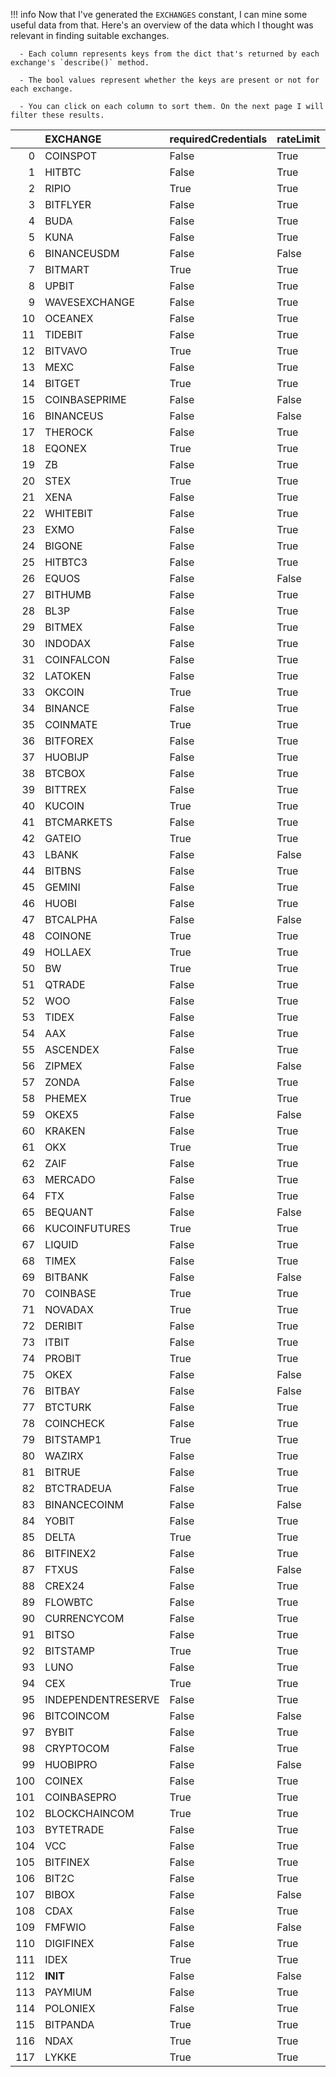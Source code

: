 !!! info
    Now that I've generated the `EXCHANGES` constant, I can mine some useful data from that. Here's an overview of the data which I thought was relevant in finding suitable exchanges. 

      - Each column represents keys from the dict that's returned by each exchange's `describe()` method. 

      - The bool values represent whether the keys are present or not for each exchange.

      - You can click on each column to sort them. On the next page I will filter these results.


|     | EXCHANGE           | requiredCredentials   | rateLimit   | has   | margin   | fetchBorrowRate   |
|----:|:-------------------|:----------------------|:------------|:------|:---------|:------------------|
|   0 | COINSPOT           | False                 | True        | True  | False    | False             |
|   1 | HITBTC             | False                 | True        | True  | False    | False             |
|   2 | RIPIO              | True                  | True        | True  | False    | False             |
|   3 | BITFLYER           | False                 | True        | True  | False    |                   |
|   4 | BUDA               | False                 | True        | True  | False    | False             |
|   5 | KUNA               | False                 | True        | True  |          |                   |
|   6 | BINANCEUSDM        | False                 | False       | False |          |                   |
|   7 | BITMART            | True                  | True        | True  |          |                   |
|   8 | UPBIT              | False                 | True        | True  |          |                   |
|   9 | WAVESEXCHANGE      | False                 | True        | True  | False    | False             |
|  10 | OCEANEX            | False                 | True        | True  | False    | False             |
|  11 | TIDEBIT            | False                 | True        | True  | False    | False             |
|  12 | BITVAVO            | True                  | True        | True  | False    | False             |
|  13 | MEXC               | False                 | True        | True  |          |                   |
|  14 | BITGET             | True                  | True        | True  | False    | False             |
|  15 | COINBASEPRIME      | False                 | False       | False | False    | False             |
|  16 | BINANCEUS          | False                 | False       | False | False    | False             |
|  17 | THEROCK            | False                 | True        | True  |          |                   |
|  18 | EQONEX             | True                  | True        | True  | False    | False             |
|  19 | ZB                 | False                 | True        | True  | True     | True              |
|  20 | STEX               | True                  | True        | True  | False    | False             |
|  21 | XENA               | False                 | True        | True  | False    | False             |
|  22 | WHITEBIT           | False                 | True        | True  |          |                   |
|  23 | EXMO               | False                 | True        | True  |          |                   |
|  24 | BIGONE             | False                 | True        | True  |          |                   |
|  25 | HITBTC3            | False                 | True        | True  |          |                   |
|  26 | EQUOS              | False                 | False       | False |          |                   |
|  27 | BITHUMB            | False                 | True        | True  | False    | False             |
|  28 | BL3P               | False                 | True        | True  | False    | False             |
|  29 | BITMEX             | False                 | True        | True  | False    |                   |
|  30 | INDODAX            | False                 | True        | True  | False    | False             |
|  31 | COINFALCON         | False                 | True        | True  | False    | False             |
|  32 | LATOKEN            | False                 | True        | True  | False    | False             |
|  33 | OKCOIN             | True                  | True        | True  |          |                   |
|  34 | BINANCE            | False                 | True        | True  | True     | True              |
|  35 | COINMATE           | True                  | True        | True  | False    | False             |
|  36 | BITFOREX           | False                 | True        | True  | False    | False             |
|  37 | HUOBIJP            | False                 | True        | True  |          |                   |
|  38 | BTCBOX             | False                 | True        | True  | False    | False             |
|  39 | BITTREX            | False                 | True        | True  | False    | False             |
|  40 | KUCOIN             | True                  | True        | True  |          | False             |
|  41 | BTCMARKETS         | False                 | True        | True  | False    | False             |
|  42 | GATEIO             | True                  | True        | True  | True     | False             |
|  43 | LBANK              | False                 | False       | True  | False    | False             |
|  44 | BITBNS             | False                 | True        | True  |          |                   |
|  45 | GEMINI             | False                 | True        | True  | False    | False             |
|  46 | HUOBI              | False                 | True        | True  | True     | True              |
|  47 | BTCALPHA           | False                 | False       | True  | False    | False             |
|  48 | COINONE            | True                  | True        | True  | False    | False             |
|  49 | HOLLAEX            | True                  | True        | True  |          | False             |
|  50 | BW                 | True                  | True        | True  |          |                   |
|  51 | QTRADE             | False                 | True        | True  | False    | False             |
|  52 | WOO                | False                 | True        | True  | True     |                   |
|  53 | TIDEX              | False                 | True        | True  | False    | False             |
|  54 | AAX                | False                 | True        | True  | False    | False             |
|  55 | ASCENDEX           | False                 | True        | True  |          |                   |
|  56 | ZIPMEX             | False                 | False       | False |          |                   |
|  57 | ZONDA              | False                 | True        | True  | False    | False             |
|  58 | PHEMEX             | True                  | True        | True  | False    | False             |
|  59 | OKEX5              | False                 | False       | False | False    | False             |
|  60 | KRAKEN             | False                 | True        | True  | True     | False             |
|  61 | OKX                | True                  | True        | True  | True     | True              |
|  62 | ZAIF               | False                 | True        | True  |          |                   |
|  63 | MERCADO            | False                 | True        | True  | False    | False             |
|  64 | FTX                | False                 | True        | True  | True     | True              |
|  65 | BEQUANT            | False                 | False       | False | True     | True              |
|  66 | KUCOINFUTURES      | True                  | True        | True  | False    | False             |
|  67 | LIQUID             | False                 | True        | True  |          |                   |
|  68 | TIMEX              | False                 | True        | True  | False    | False             |
|  69 | BITBANK            | False                 | False       | True  | False    | False             |
|  70 | COINBASE           | True                  | True        | True  | False    | False             |
|  71 | NOVADAX            | True                  | True        | True  | False    | False             |
|  72 | DERIBIT            | False                 | True        | True  | False    | False             |
|  73 | ITBIT              | False                 | True        | True  | False    | False             |
|  74 | PROBIT             | True                  | True        | True  | False    | False             |
|  75 | OKEX               | False                 | False       | False | False    | False             |
|  76 | BITBAY             | False                 | False       | False | False    | False             |
|  77 | BTCTURK            | False                 | True        | True  | False    | False             |
|  78 | COINCHECK          | False                 | True        | True  | False    | False             |
|  79 | BITSTAMP1          | True                  | True        | True  | False    | False             |
|  80 | WAZIRX             | False                 | True        | True  |          |                   |
|  81 | BITRUE             | False                 | True        | True  | False    | False             |
|  82 | BTCTRADEUA         | False                 | True        | True  | False    | False             |
|  83 | BINANCECOINM       | False                 | False       | False | False    | False             |
|  84 | YOBIT              | False                 | True        | True  | False    | False             |
|  85 | DELTA              | True                  | True        | True  |          |                   |
|  86 | BITFINEX2          | False                 | True        | True  |          |                   |
|  87 | FTXUS              | False                 | False       | True  |          |                   |
|  88 | CREX24             | False                 | True        | True  | False    | False             |
|  89 | FLOWBTC            | False                 | True        | False | False    | False             |
|  90 | CURRENCYCOM        | False                 | True        | True  | True     |                   |
|  91 | BITSO              | False                 | True        | True  | False    | False             |
|  92 | BITSTAMP           | True                  | True        | True  | False    | False             |
|  93 | LUNO               | False                 | True        | True  | False    | False             |
|  94 | CEX                | True                  | True        | True  |          |                   |
|  95 | INDEPENDENTRESERVE | False                 | True        | True  | False    | False             |
|  96 | BITCOINCOM         | False                 | False       | False | False    | False             |
|  97 | BYBIT              | False                 | True        | True  | False    | False             |
|  98 | CRYPTOCOM          | False                 | True        | True  |          |                   |
|  99 | HUOBIPRO           | False                 | False       | False |          |                   |
| 100 | COINEX             | False                 | True        | True  |          |                   |
| 101 | COINBASEPRO        | True                  | True        | True  |          |                   |
| 102 | BLOCKCHAINCOM      | True                  | True        | True  |          |                   |
| 103 | BYTETRADE          | False                 | True        | True  | False    | False             |
| 104 | VCC                | False                 | True        | True  | False    | False             |
| 105 | BITFINEX           | False                 | True        | True  |          |                   |
| 106 | BIT2C              | False                 | True        | True  | False    | False             |
| 107 | BIBOX              | False                 | False       | True  |          | False             |
| 108 | CDAX               | False                 | True        | True  |          |                   |
| 109 | FMFWIO             | False                 | False       | False |          |                   |
| 110 | DIGIFINEX          | False                 | True        | True  |          |                   |
| 111 | IDEX               | True                  | True        | True  | False    | False             |
| 112 | __INIT__           | False                 | False       | False | False    | False             |
| 113 | PAYMIUM            | False                 | True        | True  |          |                   |
| 114 | POLONIEX           | False                 | True        | True  |          |                   |
| 115 | BITPANDA           | True                  | True        | True  | False    | False             |
| 116 | NDAX               | True                  | True        | True  | False    | False             |
| 117 | LYKKE              | True                  | True        | True  | False    | False             |